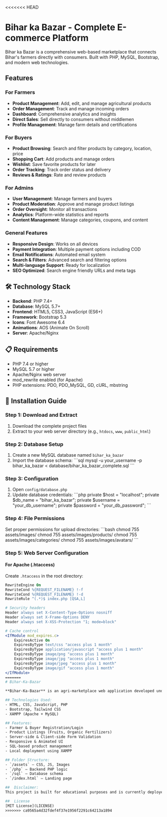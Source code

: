<<<<<<< HEAD
# Bihar ka Bazar - Complete E-commerce Platform

Bihar ka Bazar is a comprehensive web-based marketplace that connects Bihar's farmers directly with consumers. Built with PHP, MySQL, Bootstrap, and modern web technologies.

##  Features

### For Farmers
- **Product Management**: Add, edit, and manage agricultural products
- **Order Management**: Track and manage incoming orders
- **Dashboard**: Comprehensive analytics and insights
- **Direct Sales**: Sell directly to consumers without middlemen
- **Profile Management**: Manage farm details and certifications

### For Buyers
- **Product Browsing**: Search and filter products by category, location, price
- **Shopping Cart**: Add products and manage orders
- **Wishlist**: Save favorite products for later
- **Order Tracking**: Track order status and delivery
- **Reviews & Ratings**: Rate and review products

### For Admins
- **User Management**: Manage farmers and buyers
- **Product Moderation**: Approve and manage product listings
- **Order Oversight**: Monitor all transactions
- **Analytics**: Platform-wide statistics and reports
- **Content Management**: Manage categories, coupons, and content

### General Features
- **Responsive Design**: Works on all devices
- **Payment Integration**: Multiple payment options including COD
- **Email Notifications**: Automated email system
- **Search & Filters**: Advanced search and filtering options
- **Multi-language Support**: Ready for localization
- **SEO Optimized**: Search engine friendly URLs and meta tags

## 🛠️ Technology Stack

- **Backend**: PHP 7.4+
- **Database**: MySQL 5.7+
- **Frontend**: HTML5, CSS3, JavaScript (ES6+)
- **Framework**: Bootstrap 5.3
- **Icons**: Font Awesome 6.4
- **Animations**: AOS (Animate On Scroll)
- **Server**: Apache/Nginx

## 📋 Requirements

- PHP 7.4 or higher
- MySQL 5.7 or higher
- Apache/Nginx web server
- mod_rewrite enabled (for Apache)
- PHP extensions: PDO, PDO_MySQL, GD, cURL, mbstring

## 🚀 Installation Guide

### Step 1: Download and Extract
1. Download the complete project files
2. Extract to your web server directory (e.g., `htdocs`, `www`, `public_html`)

### Step 2: Database Setup
1. Create a new MySQL database named `bihar_ka_bazar`
2. Import the database schema:
   \`\`\`sql
   mysql -u your_username -p bihar_ka_bazar < database/bihar_ka_bazar_complete.sql
   \`\`\`

### Step 3: Configuration
1. Open `config/database.php`
2. Update database credentials:
   \`\`\`php
   private $host = "localhost";
   private $db_name = "bihar_ka_bazar";
   private $username = "your_db_username";
   private $password = "your_db_password";
   \`\`\`

### Step 4: File Permissions
Set proper permissions for upload directories:
\`\`\`bash
chmod 755 assets/images/
chmod 755 assets/images/products/
chmod 755 assets/images/categories/
chmod 755 assets/images/avatars/
\`\`\`

### Step 5: Web Server Configuration

#### For Apache (.htaccess)
Create `.htaccess` in the root directory:
```apache
RewriteEngine On
RewriteCond %{REQUEST_FILENAME} !-f
RewriteCond %{REQUEST_FILENAME} !-d
RewriteRule ^(.*)$ index.php [QSA,L]

# Security headers
Header always set X-Content-Type-Options nosniff
Header always set X-Frame-Options DENY
Header always set X-XSS-Protection "1; mode=block"

# Cache control
<IfModule mod_expires.c>
    ExpiresActive On
    ExpiresByType text/css "access plus 1 month"
    ExpiresByType application/javascript "access plus 1 month"
    ExpiresByType image/png "access plus 1 month"
    ExpiresByType image/jpg "access plus 1 month"
    ExpiresByType image/jpeg "access plus 1 month"
    ExpiresByType image/gif "access plus 1 month"
</IfModule>
=======
# Bihar-Ka-Bazar 

**Bihar-Ka-Bazar** is an agri-marketplace web application developed under Bindisa Agritech Pvt. Ltd. It connects local **farmers (sellers)** with **consumers (buyers)** to promote organic produce, local products like fruits,vegetables etc and fertilizers from Bihar.

## Technologies Used:
- HTML, CSS, JavaScript, PHP
- Bootstrap, Tailwind CSS
- XAMPP (Apache + MySQL)

## Features:
- Farmer & Buyer Registration/Login
- Product Listings (Fruits, Organic Fertilizers)
- Server-side & Client-side Form Validation
- Responsive & Animated UI
- SQL-based product management
- Local deployment using XAMPP

## Folder Structure:
- `/assets` – CSS, JS, Images
- `/php` – Backend PHP logic
- `/sql` – Database schema
- `/index.html` – Landing page

##  Disclaimer:
This project is built for educational purposes and is currently deployed locally via XAMPP.

##  License
[MIT License](LICENSE)
>>>>>>> ca9565a4d32fdef4f37e1956f2291c64213a1894
